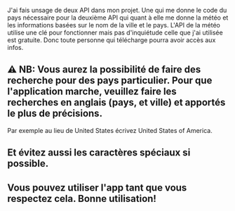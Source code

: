 J'ai fais unsage de deux API dans mon projet. Une qui me donne le code du pays nécessaire pour la deuxième API qui quant à elle me donne la météo et les informations basées sur le nom de la ville et le pays.
L'API de la météo utilise une clé pour fonctionner mais pas d'inquiétude celle que j'ai utilisée est gratuite. Donc toute personne qui télécharge pourra avoir accès aux infos.

## ⚠ NB: Vous aurez la possibilité de faire des recherche pour des pays particulier. Pour que l'application marche, veuillez faire les recherches en anglais (pays, et ville) et apportés le plus de précisions. 
Par exemple au lieu de United States écrivez United States of America. 
## Et évitez aussi les caractères spéciaux si possible.

## Vous pouvez utiliser l'app tant que vous respectez cela. Bonne utilisation!
